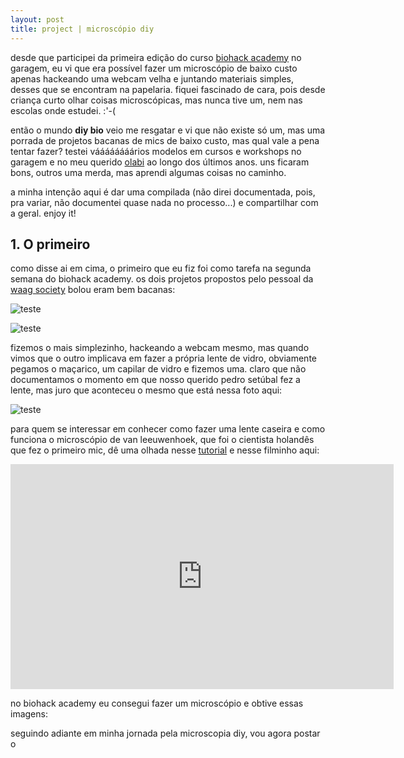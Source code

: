 ```yaml
---
layout: post
title: project | microscópio diy
---
```


desde que participei da primeira edição do curso [biohack academy](http://biohackacademy.github.io/biofactory/) no garagem, eu vi que era possível fazer um microscópio de baixo custo apenas hackeando uma webcam velha e juntando materiais simples, desses que se encontram na papelaria. fiquei fascinado de cara, pois desde criança curto olhar coisas microscópicas, mas nunca tive um, nem nas escolas onde estudei. :'-(

então o mundo **diy bio** veio me resgatar e vi que não existe só um, mas uma porrada de projetos bacanas de mics de baixo custo, mas qual vale a pena tentar fazer? testei váááááááários modelos em cursos e workshops no garagem e no meu querido [olabi](www.olabi.org) ao longo dos últimos anos. uns ficaram bons, outros uma merda, mas aprendi algumas coisas no caminho.

a minha intenção aqui é dar uma compilada (não direi documentada, pois, pra variar, não documentei quase nada no processo...) e compartilhar com a geral. enjoy it!

## 1. O primeiro

como disse ai em cima, o primeiro que eu fiz foi como tarefa na segunda semana do biohack academy. os dois projetos propostos pelo pessoal da [waag society](http://waag.org/en) bolou eram bem bacanas:

![teste](http://edulopes.co/images/diymic/Microscope.png)

![teste](http://edulopes.co/images/diymic/Webcam-Microscope.png)

fizemos o mais simplezinho, hackeando a webcam mesmo, mas quando vimos que o outro implicava em fazer a própria lente de vidro, obviamente pegamos o maçarico, um capilar de vidro e fizemos uma. claro que não documentamos o momento em que nosso querido pedro setúbal fez a lente, mas juro que aconteceu o mesmo que está nessa foto aqui:

![teste](http://edulopes.co/images/diymic/form_a_ball_3.jpg)

para quem se interessar em conhecer como fazer uma lente caseira e como funciona o microscópio de van leeuwenhoek, que foi o cientista holandês que fez o primeiro mic, dê uma olhada nesse [tutorial](http://light.sci-toys.com/making_lenses) e nesse filminho aqui:

<iframe width="613" height="360" src="https://www.youtube.com/embed/2SJY0foypAo" frameborder="0" allowfullscreen></iframe>

no biohack academy eu consegui fazer um microscópio e obtive essas imagens:


seguindo adiante em minha jornada pela microscopia diy, vou agora postar o 
